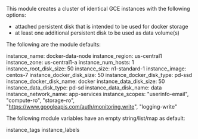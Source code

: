This module creates a cluster of identical GCE instances with the following options:
  - attached persistent disk that is intended to be used for docker storage
  - at least one additional persistent disk to be used as data volume(s)

The following are the module defaults:

instance_name: docker-data-node
instance_region: us-central1
instance_zone: us-central1-a
instance_num_hosts: 1
instance_root_disk_size: 50
instance_size: n1-standard-1
instance_image: centos-7
instance_docker_disk_size: 50
instance_docker_disk_type: pd-ssd
instance_docker_disk_name: docker
instance_data_disk_size: 50
instance_data_disk_type: pd-sd
instance_data_disk_name: data
instance_network_name: app-services
instance_scopes:
    "userinfo-email",
    "compute-ro",
    "storage-ro",
    "https://www.googleapis.com/auth/monitoring.write",
    "logging-write" 

The following module variables have an empty string/list/map as default:

instance_tags
instance_labels
